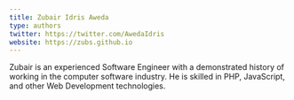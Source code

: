 ```yaml
---
title: Zubair Idris Aweda
type: authors
twitter: https://twitter.com/AwedaIdris
website: https://zubs.github.io
---
```

Zubair is an experienced Software Engineer with a demonstrated history of working in the computer software industry. He is skilled in PHP, JavaScript, and other Web Development technologies.

